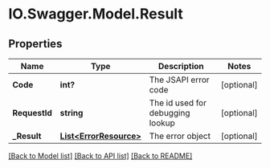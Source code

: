 # IO.Swagger.Model.Result
## Properties

Name | Type | Description | Notes
------------ | ------------- | ------------- | -------------
**Code** | **int?** | The JSAPI error code | [optional] 
**RequestId** | **string** | The id used for debugging lookup | [optional] 
**_Result** | [**List&lt;ErrorResource&gt;**](ErrorResource.md) | The error object | [optional] 

[[Back to Model list]](../README.md#documentation-for-models) [[Back to API list]](../README.md#documentation-for-api-endpoints) [[Back to README]](../README.md)

